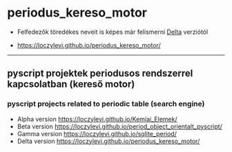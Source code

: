 # periodus_kereso_motor

* Felfedezők töredékes neveit is képes már felismerni <a style="text-decoration: underline;" href="https://loczylevi.github.io/periodus_kereso_motor/" target="_blank">Delta</a> verziótól</legend>

* https://loczylevi.github.io/periodus_kereso_motor/


<hr>


## pyscript projektek periodusos rendszerrel kapcsolatban (kereső motor) 
### pyscript projects related to periodic table (search engine)

* Alpha version https://loczylevi.github.io/Kemiai_Elemek/
* Beta version https://loczylevi.github.io/period_object_orientalt_pyscript/
* Gamma version https://loczylevi.github.io/sqlite_period/
* Delta version https://loczylevi.github.io/periodus_kereso_motor/ 


